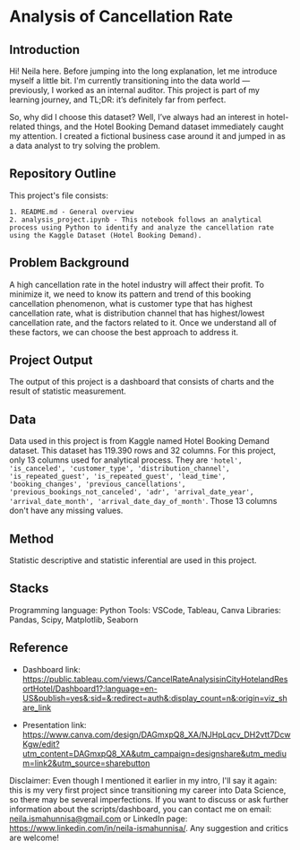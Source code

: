 # Analysis of Cancellation Rate

## Introduction

Hi! Neila here. Before jumping into the long explanation, let me introduce myself a little bit. I'm currently transitioning into the data world — previously, I worked as an internal auditor. This project is part of my learning journey, and TL;DR: it’s definitely far from perfect.

So, why did I choose this dataset? Well, I’ve always had an interest in hotel-related things, and the Hotel Booking Demand dataset immediately caught my attention. I created a fictional business case around it and jumped in as a data analyst to try solving the problem.

## Repository Outline
This project's file consists:

    1. README.md - General overview
    2. analysis_project.ipynb - This notebook follows an analytical process using Python to identify and analyze the cancellation rate using the Kaggle Dataset (Hotel Booking Demand).


## Problem Background
A high cancellation rate in the hotel industry will affect their profit. To minimize it, we need to know its pattern and trend of this booking cancellation phenomenon, what is customer type that has highest cancellation rate, what is distribution channel that has highest/lowest cancellation rate, and the factors related to it. Once we understand all of these factors, we can choose the best approach to address it.

## Project Output
The output of this project is a dashboard that consists of charts and the result of statistic measurement.

## Data
Data used in this project is from Kaggle named Hotel Booking Demand dataset. This dataset has 119.390 rows and 32 columns. For this project, only 13 columns used for analytical process. They are `'hotel', 'is_canceled', 'customer_type', 'distribution_channel', 'is_repeated_guest', 'is_repeated_guest', 'lead_time', 'booking_changes', 'previous_cancellations', 'previous_bookings_not_canceled', 'adr', 'arrival_date_year', 'arrival_date_month', 'arrival_date_day_of_month'`. Those 13 columns don't have any missing values.

## Method
Statistic descriptive and statistic inferential are used in this project.

## Stacks

Programming language: Python
Tools: VSCode, Tableau, Canva
Libraries: Pandas, Scipy, Matplotlib, Seaborn


## Reference
- Dashboard link:
    https://public.tableau.com/views/CancelRateAnalysisinCityHotelandResortHotel/Dashboard1?:language=en-US&publish=yes&:sid=&:redirect=auth&:display_count=n&:origin=viz_share_link

- Presentation link:
    https://www.canva.com/design/DAGmxpQ8_XA/NJHpLqcv_DH2vtt7DcwKgw/edit?utm_content=DAGmxpQ8_XA&utm_campaign=designshare&utm_medium=link2&utm_source=sharebutton


Disclaimer: Even though I mentioned it earlier in my intro, I'll say it again: this is my very first project since transitioning my career into Data Science, so there may be several imperfections. If you want to discuss or ask further information about the scripts/dashboard, you can contact me on email: neila.ismahunnisa@gmail.com or LinkedIn page: https://www.linkedin.com/in/neila-ismahunnisa/. Any suggestion and critics are welcome!